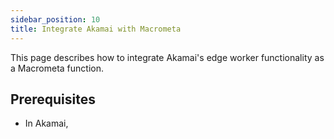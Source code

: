 ```yaml
---
sidebar_position: 10
title: Integrate Akamai with Macrometa
---
```


This page describes how to integrate Akamai's edge worker functionality as a Macrometa function.

## Prerequisites

- In Akamai, 